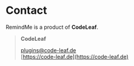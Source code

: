 # Contact

RemindMe is a product of **CodeLeaf**.

> **CodeLeaf**
> 
> [plugins@code-leaf.de](mailto:plugins@code-leaf.de)\
> [https://code-leaf.de](https://code-leaf.de)
